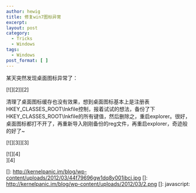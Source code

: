 ```yaml
---
author: hewig
title: 修复win7图标异常
excerpt:
layout: post
category:
  - Tricks
  - Windows
tags:
  - Windows
post_format: [ ]
---
```

某天突然发现桌面图标异常了：

[![][2]][2]

清理了桌面图标缓存也没有效果，想到桌面图标基本上是注册表HKEY\_CLASSES\_ROOT\lnkfile控制，报着试试的想法，备份了下HKEY\_CLASSES\_ROOT\lnkfile的所有键值，然后删除之，重启explorer。很好，桌面图标都打不开了，再重新导入刚刚备份的reg文件，再重启explorer，奇迹般的好了~

[![][3]][3]

[![][4]  
][4]  

 []: http://kernelpanic.im/blog/wp-content/uploads/2012/03/44f79696gw1dq8y001ibcj.jpg
 []: http://kernelpanic.im/blog/wp-content/uploads/2012/03/2.png
 []: javascript: